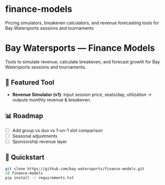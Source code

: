 # finance-models
Pricing simulators, breakeven calculators, and revenue forecasting tools for Bay Watersports sessions and tournaments

# Bay Watersports — Finance Models

Tools to simulate revenue, calculate breakeven, and forecast growth for Bay Watersports sessions and tournaments.

## 🚀 Featured Tool
- **Revenue Simulator (v1)**: Input session price, seats/day, utilization → outputs monthly revenue & breakeven.

## 📊 Roadmap
- [ ] Add group vs duo vs 1-on-1 slot comparison
- [ ] Seasonal adjustments
- [ ] Sponsorship revenue layer

## 🔧 Quickstart
```bash
git clone https://github.com/bay-watersports/finance-models.git
cd finance-models
pip install -r requirements.txt
